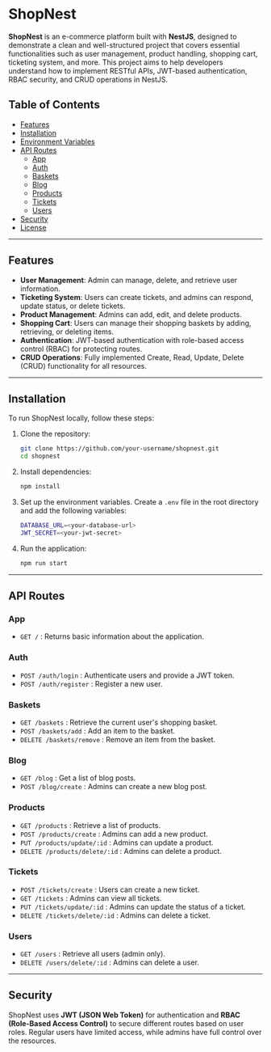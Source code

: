 # ShopNest

**ShopNest** is an e-commerce platform built with **NestJS**, designed to demonstrate a clean and well-structured project that covers essential functionalities such as user management, product handling, shopping cart, ticketing system, and more. This project aims to help developers understand how to implement RESTful APIs, JWT-based authentication, RBAC security, and CRUD operations in NestJS.

## Table of Contents

- [Features](#features)
- [Installation](#installation)
- [Environment Variables](#environment-variables)
- [API Routes](#api-routes)
  - [App](#app)
  - [Auth](#auth)
  - [Baskets](#baskets)
  - [Blog](#blog)
  - [Products](#products)
  - [Tickets](#tickets)
  - [Users](#users)
- [Security](#security)
- [License](#license)

---

## Features

- **User Management**: Admin can manage, delete, and retrieve user information.
- **Ticketing System**: Users can create tickets, and admins can respond, update status, or delete tickets.
- **Product Management**: Admins can add, edit, and delete products.
- **Shopping Cart**: Users can manage their shopping baskets by adding, retrieving, or deleting items.
- **Authentication**: JWT-based authentication with role-based access control (RBAC) for protecting routes.
- **CRUD Operations**: Fully implemented Create, Read, Update, Delete (CRUD) functionality for all resources.

---

## Installation

To run ShopNest locally, follow these steps:

1. Clone the repository:
    ```bash
    git clone https://github.com/your-username/shopnest.git
    cd shopnest
    ```

2. Install dependencies:
    ```bash
    npm install
    ```

3. Set up the environment variables. Create a `.env` file in the root directory and add the following variables:
    ```bash
    DATABASE_URL=<your-database-url>
    JWT_SECRET=<your-jwt-secret>
    ```

4. Run the application:
    ```bash
    npm run start
    ```

---

## API Routes

### App
- `GET /` : Returns basic information about the application.

### Auth
- `POST /auth/login` : Authenticate users and provide a JWT token.
- `POST /auth/register` : Register a new user.

### Baskets
- `GET /baskets` : Retrieve the current user's shopping basket.
- `POST /baskets/add` : Add an item to the basket.
- `DELETE /baskets/remove` : Remove an item from the basket.

### Blog
- `GET /blog` : Get a list of blog posts.
- `POST /blog/create` : Admins can create a new blog post.

### Products
- `GET /products` : Retrieve a list of products.
- `POST /products/create` : Admins can add a new product.
- `PUT /products/update/:id` : Admins can update a product.
- `DELETE /products/delete/:id` : Admins can delete a product.

### Tickets
- `POST /tickets/create` : Users can create a new ticket.
- `GET /tickets` : Admins can view all tickets.
- `PUT /tickets/update/:id` : Admins can update the status of a ticket.
- `DELETE /tickets/delete/:id` : Admins can delete a ticket.

### Users
- `GET /users` : Retrieve all users (admin only).
- `DELETE /users/delete/:id` : Admins can delete a user.

---

## Security

ShopNest uses **JWT (JSON Web Token)** for authentication and **RBAC (Role-Based Access Control)** to secure different routes based on user roles. Regular users have limited access, while admins have full control over the resources.